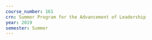 ```yaml
---
course_number: 161
crn: Summer Program for the Advancement of Leadership
year: 2019
semester: Summer
---
```

